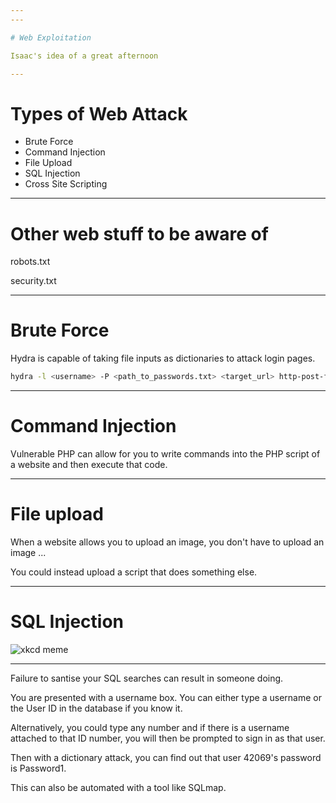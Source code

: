 ```yaml
---
---

# Web Exploitation

Isaac's idea of a great afternoon

---
```


# Types of Web Attack

- Brute Force
- Command Injection
- File Upload
- SQL Injection
- Cross Site Scripting

---

# Other web stuff to be aware of

robots.txt

security.txt

---

# Brute Force

Hydra is capable of taking file inputs as dictionaries to attack login pages.

```bash
hydra -l <username> -P <path_to_passwords.txt> <target_url> http-post-form "<login_form_action>:<username_field>=^USER^&<password_field>=^PASS^:F=incorrect"
```

---

# Command Injection

Vulnerable PHP can allow for you to write commands into the PHP script of a website and then execute that code.

---

# File upload

When a website allows you to upload an image, you don't have to upload an image ...

You could instead upload a script that does something else.

---

# SQL Injection

![xkcd meme](../img/Bobby.png)

---

Failure to santise your SQL searches can result in someone doing.

You are presented with a username box. You can either type a username or the User ID in the database if you know it. 

Alternatively, you could type any number and if there is a username attached to that ID number, you will then be prompted to sign in as that user.

Then with a dictionary attack, you can find out that user 42069's password is Password1.

This can also be automated with a tool like SQLmap.

